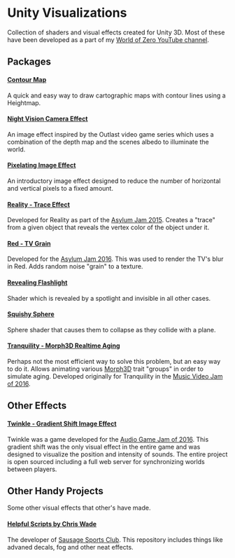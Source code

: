 # Unity Visualizations
Collection of shaders and visual effects created for Unity 3D. Most of these have been developed as a part of my [World of Zero YouTube channel](https://www.youtube.com/worldofzerodevelopment).

## Packages
#### [Contour Map](https://youtu.be/AK8oV4BzrW4)
A quick and easy way to draw cartographic maps with contour lines using a Heightmap.

#### [Night Vision Camera Effect](https://youtu.be/mElPESXcakM)
An image effect inspired by the Outlast video game series which uses a combination of the depth map and the scenes albedo to illuminate the world.

#### [Pixelating Image Effect](https://www.youtube.com/watch?v=9bTFVaKGIIQ)
An introductory image effect designed to reduce the number of horizontal and vertical pixels to a fixed amount.

#### [Reality - Trace Effect](http://gamejolt.com/games/reality/106584)
Developed for Reality as part of the [Asylum Jam 2015](http://gamejolt.com/tag/asylumjam2015). Creates a "trace" from a given object that reveals the vertex color of the object under it.

#### [Red - TV Grain](http://gamejolt.com/games/red/207577)
Developed for the [Asylum Jam 2016](http://gamejolt.com/tag/asylumjam2016). This was used to render the TV's blur in Red. Adds random noise "grain" to a texture.

#### [Revealing Flashlight](https://youtu.be/b4utgRuIekk)
Shader which is revealed by a spotlight and invisible in all other cases.

#### [Squishy Sphere](https://www.youtube.com/playlist?list=PLEwYhelKHmig3VnNBTurD98bDWR1oCRM-)
Sphere shader that causes them to collapse as they collide with a plane.

#### [Tranquility - Morph3D Realtime Aging](http://gamejolt.com/games/tranquility/126359)
Perhaps not the most efficient way to solve this problem, but an easy way to do it. Allows animating various [Morph3D](https://www.morph3d.com) trait "groups" in order to simulate aging. Developed originally for Tranquility in the [Music Video Jam of 2016](http://gamejolt.com/tag/mvjam16).

## Other Effects
#### [Twinkle - Gradient Shift Image Effect](https://github.com/WorldOfZero/Twinkle-AGJam/tree/master/Assets/Twinkle/Shaders)
Twinkle was a game developed for the [Audio Game Jam of 2016](http://jams.gamejolt.io/AGJam). This gradient shift was the only visual effect in the entire game and was designed to visualize the position and intensity of sounds. The entire project is open sourced including a full web server for synchronizing worlds between players.

## Other Handy Projects
Some other visual effects that other's have made.
#### [Helpful Scripts by Chris Wade](https://github.com/cjacobwade/HelpfulScripts)
The developer of [Sausage Sports Club](http://sausagesports.club). This repository includes things like advaned decals, fog and other neat effects.